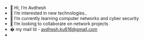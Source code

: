 - 👋 Hi, I’m Avdhesh
- 👀 I’m interested in new technologies..
- 🌱 I’m currently learning computer networks and cyber security
- 💞️ I’m looking to collaborate on network projects
- � my mail Id - avdhesh.ku616@gmail.com
- 

<!---
Avdhesh616/Avdhesh616 is a ✨ special ✨ repository because its `README.md` (this file) appears on your GitHub profile.
You can click the Preview link to take a look at your changes.
--->
